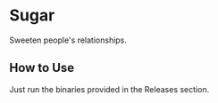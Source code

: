 # Sugar #

Sweeten people's relationships.

## How to Use ##

Just run the binaries provided in the Releases section.
